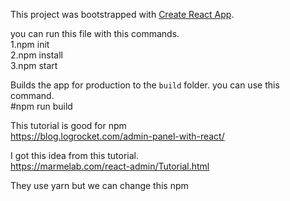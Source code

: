 This project was bootstrapped with [Create React App](https://github.com/facebook/create-react-app).<br>

you can run this file with this commands.<br>
1.npm init<br>
2.npm install<br>
3.npm start

Builds the app for production to the `build` folder. you can use this command.<br>
#npm run build

This tutorial is good for npm<br>
https://blog.logrocket.com/admin-panel-with-react/

I got this idea from this tutorial. <br> 
https://marmelab.com/react-admin/Tutorial.html

They use yarn but we can change this npm 

 

